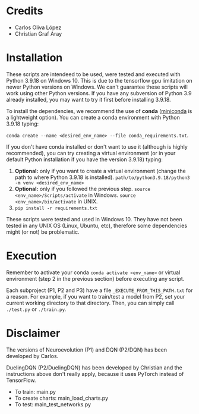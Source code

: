 # Credits

- Carlos Oliva López
- Christian Graf Aray


# Installation

These scripts are intendeed to be used, were tested and executed with Python 3.9.18 on Windows 10. This is due to the tensorflow gpu limitation on newer Python versions on Windows. We can't guarantee these scripts will work using other Python versions. If you have any subversion of Python 3.9 already installed, you may want to try it first before installing 3.9.18.

To install the dependencies, we recommend the use of **conda** ([miniconda](https://docs.anaconda.com/free/miniconda/index.html) is a lightweight option). You can create a conda environment with Python 3.9.18 typing:

`conda create --name <desired_env_name> --file conda_requirements.txt`.

If you don't have conda installed or don't want to use it (although is highly recommended), you can try creating a virtual environment (or in your default Python installation if you have the version 3.9.18) typing:

1. **Optional:**  only if you want to create a virtual environment (change the path to where Python 3.9.18 is installed). `path/to/python3.9.18/python3 -m venv <desired_env_name>`
2. **Optional:** only if you followed the previous step. `source <env_name>/Scripts/activate` in Windows. `source <env_name>/bin/activate` in UNIX.
3. `pip install -r requirements.txt`

These scripts were tested and used in Windows 10. They have not been tested in any UNIX OS (Linux, Ubuntu, etc), therefore some dependencies might (or not) be problematic.

# Execution

Remember to activate your conda `conda activate <env_name>` or virtual environment (step 2 in the previous section) before executing any script.

Each subproject (P1, P2 and P3) have a file `_EXECUTE_FROM_THIS_PATH.txt` for a reason. For example, if you want to train/test a model from P2, set your current working directory to that directory. Then, you can simply call `./test.py` or `./train.py`.


# Disclaimer

The versions of Neuroevolution (P1) and DQN (P2/DQN) has been developed by Carlos.

DuelingDQN (P2/DuelingDQN) has been developed by Christian and the instructions above don't really apply, because it uses PyTorch instead of TensorFlow.

- To train: main.py
- To create charts: main_load_charts.py
- To test: main_test_networks.py
